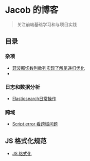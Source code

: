 # Jacob 的博客

> 关注前端基础学习和与项目实践

## 目录

### 杂项

- [菲波那切数列数列实现了解尾递归优化](https://github.com/i-zxl/Articles/issues/1)
-

### 日志和数据分析
- [Elasticsearch日常操作](https://github.com/i-zxl/Articles/issues/2)

### 跨域
- [Script error 看跨域问题](https://github.com/i-zxl/Articles/issues/7)

## JS 格式化规范
- [JS 格式化](https://github.com/i-zxl/Articles/issues/9)
